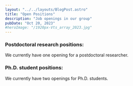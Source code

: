 ```yaml
---
layout: "../../layouts/BlogPost.astro"
title: "Open Positions"
description: "Job openings in our group"
pubDate: "Oct 20, 2023"
#heroImage: "/1920px-Vts_array_2023.jpg"
---
```


<h3>Postdoctoral research positions: </h3>
We currently have one opening for a postdoctoral researcher. 

<h3>Ph.D. student positions:</h3>
We currently have two openings for Ph.D. students. 



